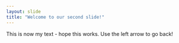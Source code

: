 ```yaml
---
layout: slide
title: "Welcome to our second slide!"
---
```

This is now my text - hope this works. 
Use the left arrow to go back!
